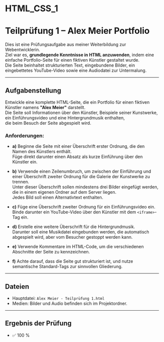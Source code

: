 # HTML_CSS_1

# Teilprüfung 1 – Alex Meier Portfolio

Dies ist eine Prüfungsaufgabe aus meiner Weiterbildung zur Webentwicklerin.  
Ziel war es, **grundlegende Kenntnisse in HTML anzuwenden**, indem eine einfache Portfolio-Seite für einen fiktiven Künstler gestaltet wurde.  
Die Seite beinhaltet strukturierten Text, eingebundene Bilder, ein eingebettetes YouTube-Video sowie eine Audiodatei zur Untermalung.

---

## Aufgabenstellung

Entwickle eine komplette HTML-Seite, die ein Portfolio für einen fiktiven Künstler namens **"Alex Meier"** darstellt.  
Die Seite soll Informationen über den Künstler, Beispiele seiner Kunstwerke, ein Einführungsvideo und eine Hintergrundmusik enthalten,  
die beim Besuch der Seite abgespielt wird.

### Anforderungen:

- **a)** Beginne die Seite mit einer Überschrift erster Ordnung, die den Namen des Künstlers enthält.  
  Füge direkt darunter einen Absatz als kurze Einführung über den Künstler ein.

- **b)** Verwende einen Zeilenumbruch, um zwischen der Einführung und einer Überschrift zweiter Ordnung für die Galerie der Kunstwerke zu trennen.  
  Unter dieser Überschrift sollen mindestens drei Bilder eingefügt werden, die in einem eigenen Ordner auf dem Server liegen.  
  Jedes Bild soll einen Alternativtext enthalten.

- **c)** Füge eine Überschrift zweiter Ordnung für ein Einführungsvideo ein.  
  Binde darunter ein YouTube-Video über den Künstler mit dem `<iframe>`-Tag ein.

- **d)** Erstelle eine weitere Überschrift für die Hintergrundmusik.  
  Darunter soll eine Musikdatei eingebunden werden, die automatisch abgespielt wird, aber vom Besucher gestoppt werden kann.

- **e)** Verwende Kommentare im HTML-Code, um die verschiedenen Abschnitte der Seite zu kennzeichnen.

- **f)** Achte darauf, dass die Seite gut strukturiert ist, und nutze semantische Standard-Tags zur sinnvollen Gliederung.

---

## Dateien

- Hauptdatei: `Alex Meier - Teilprüfung 1.html`  
- Medien: Bilder und Audio befinden sich im Projektordner.

---

## Ergebnis der Prüfung

- ✅ 100 %
